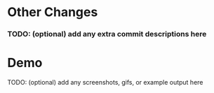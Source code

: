 # Other Changes

### TODO: (optional) add any extra commit descriptions here

# Demo

TODO: (optional) add any screenshots, gifs, or example output here
